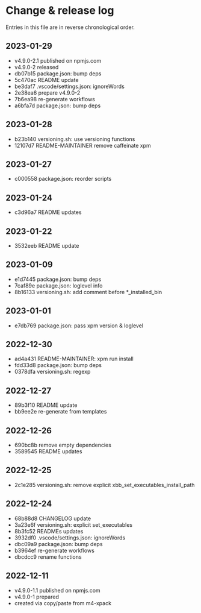 # Change & release log

Entries in this file are in reverse chronological order.

## 2023-01-29

* v4.9.0-2.1 published on npmjs.com
* v4.9.0-2 released
* db07b15 package.json: bump deps
* 5c470ac README update
* be3daf7 .vscode/settings.json: ignoreWords
* 2e38ea6 prepare v4.9.0-2
* 7b6ea98 re-generate workflows
* a6bfa7d package.json: bump deps

## 2023-01-28

* b23b140 versioning.sh: use versioning functions
* 12107d7 README-MAINTAINER remove caffeinate xpm

## 2023-01-27

* c000558 package.json: reorder scripts

## 2023-01-24

* c3d96a7 README updates

## 2023-01-22

* 3532eeb README update

## 2023-01-09

* e1d7445 package.json: bump deps
* 7caf89e package.json: loglevel info
* 8b16133 versioning.sh: add comment before *_installed_bin

## 2023-01-01

* e7db769 package.json: pass xpm version & loglevel

## 2022-12-30

* ad4a431 README-MAINTAINER: xpm run install
* fdd33d8 package.json: bump deps
* 0378dfa versioning.sh: regexp

## 2022-12-27

* 89b3f10 README update
* bb9ee2e re-generate from templates

## 2022-12-26

* 690bc8b remove empty dependencies
* 3589545 README updates

## 2022-12-25

* 2c1e285 versioning.sh: remove explicit xbb_set_executables_install_path

## 2022-12-24

* 68b88d8 CHANGELOG update
* 3a23e6f versioning.sh: explicit set_executables
* 8b3fc52 READMEs updates
* 3932df0 .vscode/settings.json: ignoreWords
* dbc09a9 package.json: bump deps
* b3964ef re-generate workflows
* dbcdcc9 rename functions

## 2022-12-11

* v4.9.0-1.1 published on npmjs.com
* v4.9.0-1 prepared
* created via copy/paste from m4-xpack
